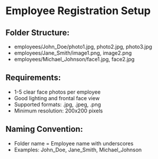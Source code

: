 # Employee Registration Setup

## Folder Structure:
- employees/John_Doe/photo1.jpg, photo2.jpg, photo3.jpg
- employees/Jane_Smith/image1.png, image2.png
- employees/Michael_Johnson/face1.jpg, face2.jpg

## Requirements:
- 1-5 clear face photos per employee
- Good lighting and frontal face view
- Supported formats: .jpg, .jpeg, .png
- Minimum resolution: 200x200 pixels

## Naming Convention:
- Folder name = Employee name with underscores
- Examples: John_Doe, Jane_Smith, Michael_Johnson
